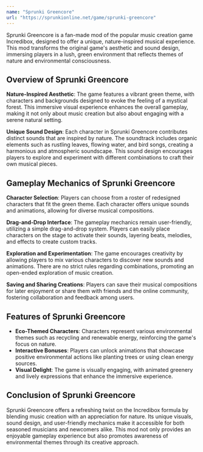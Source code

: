 ```yaml
---
name: "Sprunki Greencore"
url: "https://sprunkionline.net/game/sprunki-greencore"
---
```


Sprunki Greencore is a fan-made mod of the popular music creation game Incredibox, designed to offer a unique, nature-inspired musical experience. This mod transforms the original game's aesthetic and sound design, immersing players in a lush, green environment that reflects themes of nature and environmental consciousness.

## Overview of Sprunki Greencore

**Nature-Inspired Aesthetic**: The game features a vibrant green theme, with characters and backgrounds designed to evoke the feeling of a mystical forest. This immersive visual experience enhances the overall gameplay, making it not only about music creation but also about engaging with a serene natural setting.

**Unique Sound Design**: Each character in Sprunki Greencore contributes distinct sounds that are inspired by nature. The soundtrack includes organic elements such as rustling leaves, flowing water, and bird songs, creating a harmonious and atmospheric soundscape. This sound design encourages players to explore and experiment with different combinations to craft their own musical pieces.

## Gameplay Mechanics of Sprunki Greencore

**Character Selection**: Players can choose from a roster of redesigned characters that fit the green theme. Each character offers unique sounds and animations, allowing for diverse musical compositions.

**Drag-and-Drop Interface**: The gameplay mechanics remain user-friendly, utilizing a simple drag-and-drop system. Players can easily place characters on the stage to activate their sounds, layering beats, melodies, and effects to create custom tracks.

**Exploration and Experimentation**: The game encourages creativity by allowing players to mix various characters to discover new sounds and animations. There are no strict rules regarding combinations, promoting an open-ended exploration of music creation.

**Saving and Sharing Creations**: Players can save their musical compositions for later enjoyment or share them with friends and the online community, fostering collaboration and feedback among users.

## Features of Sprunki Greencore

- **Eco-Themed Characters**: Characters represent various environmental themes such as recycling and renewable energy, reinforcing the game's focus on nature.
- **Interactive Bonuses**: Players can unlock animations that showcase positive environmental actions like planting trees or using clean energy sources.
- **Visual Delight**: The game is visually engaging, with animated greenery and lively expressions that enhance the immersive experience.

## Conclusion of Sprunki Greencore

Sprunki Greencore offers a refreshing twist on the Incredibox formula by blending music creation with an appreciation for nature. Its unique visuals, sound design, and user-friendly mechanics make it accessible for both seasoned musicians and newcomers alike. This mod not only provides an enjoyable gameplay experience but also promotes awareness of environmental themes through its creative approach.